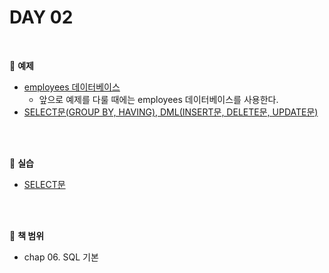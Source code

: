 # DAY 02

<br>

:milky_way: **예제**
- [employees 데이터베이스](./employeesdb/) 
    - 앞으로 예제를 다룰 때에는 employees 데이터베이스를 사용한다.
- [SELECT문(GROUP BY, HAVING), DML(INSERT문, DELETE문, UPDATE문)](./day_02.sql)
<br>
<br>

:milky_way: **실습**
- [SELECT문](./day_02_practice.sql)

<br>
<br>

:milky_way: **책 범위**
- chap 06. SQL 기본